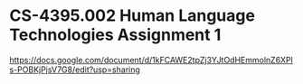 # CS-4395.002 Human Language Technologies Assignment 1

https://docs.google.com/document/d/1kFCAWE2tpZj3YJtOdHEmmolnZ6XPls-POBKjPjsV7G8/edit?usp=sharing
